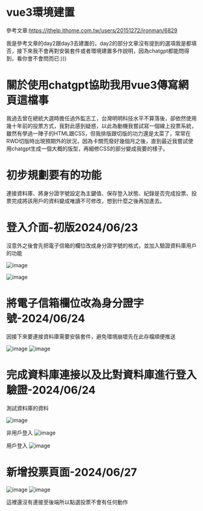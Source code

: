 # vue3環境建置
參考文章:https://ithelp.ithome.com.tw/users/20151272/ironman/6829

我是參考文章的day2跟day3去建置的，day2的部分文章沒有提到的選項我是都填否，接下來我不會再對安裝套件或者環境建置多作說明，因為chatgpt都能問得到，看你會不會問而已:)))

# 關於使用chatgpt協助我用vue3傳寫網頁這檔事
我過去曾在總統大選時擔任過外監志工，台灣明明科技水平不算落後，卻依然使用幾十年前的投票方式，我對此感到疑惑，以此為動機我嘗試寫一個線上投票系統，
雖然有學過一陣子的HTML跟CSS，但我排版跟切版的功力還是太菜了，常常在RWD切版時出現預期外的狀況，因為卡關荒廢好幾個月之後，直到最近我嘗試使用chatgpt生成一個大概的版型，再細修CSS的部分變成我要的樣子。

# 初步規劃要有的功能 
連接資料庫、將身分證字號設定為主鍵值、保存登入狀態、紀錄是否完成投票、投票完成將該用戶的資料變成唯讀不可修改，想到什麼之後再加進去。

# 登入介面-初版2024/06/23
沒意外之後會先把電子信箱的欄位改成身分證字號的格式，並加入驗證資料庫用戶的功能

![image](https://github.com/Liang7414/vue3_project/blob/main/picture_github/%E7%99%BB%E5%85%A5%E4%BB%8B%E9%9D%A2pc.png)

![image](https://github.com/Liang7414/vue3_project/blob/main/picture_github/%E7%99%BB%E5%85%A5%E4%BB%8B%E9%9D%A2phone.png)

# 將電子信箱欄位改為身分證字號-2024/06/24
因接下來要連接資料庫需要安裝套件，避免環境崩壞先在此存檔順便推送

![image](https://github.com/Liang7414/vue3_project/blob/main/picture_github/%E8%BA%AB%E5%88%86%E8%AD%89%E6%AD%A3%E7%A2%BA%E6%A0%BC%E5%BC%8F.png) 
![image](https://github.com/Liang7414/vue3_project/blob/main/picture_github/%E8%BA%AB%E5%88%86%E8%AD%89%E9%8C%AF%E8%AA%A4%E6%A0%BC%E5%BC%8F.png)

# 完成資料庫連接以及比對資料庫進行登入驗證-2024/06/24

測試資料庫的資料

![image](https://github.com/Liang7414/vue3_project/blob/main/picture_github/%E8%B3%87%E6%96%99%E5%BA%AB.png)

非用戶登入
![image](https://github.com/Liang7414/vue3_project/blob/main/picture_github/%E9%9D%9E%E7%94%A8%E6%88%B6%E7%99%BB%E5%85%A5.png)

用戶登入
![image](https://github.com/Liang7414/vue3_project/blob/main/picture_github/%E7%94%A8%E6%88%B6%E7%99%BB%E5%85%A5.png)

# 新增投票頁面-2024/06/27
![image](https://github.com/Liang7414/vue3_project/blob/main/picture_github/vote_page.png)
![image](https://github.com/Liang7414/vue3_project/blob/main/picture_github/vote_page_no_choice.png)

這裡還沒有連接至後端所以點選投票不會有任何動作
